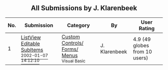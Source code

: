 ﻿<div align="center">

## All Submissions by J\. Klarenbeek

</div>

No.  | Submission | Category | By   | User Rating
---- | ---------- | -------- | ---- | -----------
1 | [ListView Editable SubItems<br /><sup>2002-01-07 14:12:10</sup>](https://github.com/Planet-Source-Code/j-klarenbeek-listview-editable-subitems__1-30494) | [Custom Controls/ Forms/  Menus<br /><sup>Visual Basic</sup>](../ByCategory/custom-controls-forms-menus__1-4.md) | J\. Klarenbeek | 4.9 (49 globes from 10 users)
